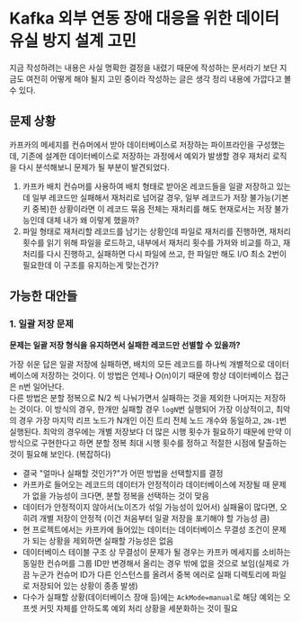# Kafka 외부 연동 장애 대응을 위한 데이터 유실 방지 설계 고민

지금 작성하려는 내용은 사실 명확한 결정을 내렸기 때문에 작성하는 문서라기 보단 지금도 여전히 어떻게 해야 될지 고민 중이라 작성하는 글은 생각 정리 내용에 가깝다고 볼 수 있다.

## 문제 상황

카프카의 메세지를 컨슈머에서 받아 데이터베이스로 저장하는 파이프라인을 구성했는데, 기존에 설계한 데이터베이스로 저장하는 과정에서 예외가 발생할 경우 재처리 로직을 다시 분석해보니 문제가 될 부분이 발견되었다.

1. 카프카 배치 컨슈머를 사용하여 배치 형태로 받아온 레코드들을 일괄 저장하고 있는데 일부 레코드만 실패해서 재처리로 넘어갈 경우, 일부 레코드가 저장 불가능(기본키 중복)한 상황이라면 이 레코드 묶음 전체는 재처리를 해도 현재로서는 저장 불가능인데 대체 내가 왜 이렇게 했을까?
2. 파일 형태로 재처리할 레코드를 남기는 상황인데 파일로 재처리를 진행하면, 재처리 횟수를 읽기 위해 파일을 로드하고, 내부에서 재처리 횟수를 가져와 비교를 하고, 재처리를 다시 진행하고, 실패하면 다시 파일에 쓰고, 한 파일만 해도 I/O 최소 2번이 필요한데 이 구조를 유지하는게 맞는건가?

## 가능한 대안들

### 1. 일괄 저장 문제

**문제는 일괄 저장 형식을 유지하면서 실패한 레코드만 선별할 수 있을까?**

가장 쉬운 답은 일괄 저장에 실패하면, 배치의 모든 레코드를 하나씩 개별적으로 데이터베이스에 저장하는 것이다. 이 방법은 언제나 O(n)이기 때문에 항상 데이터베이스 접근은 n번 일어난다.  
다른 방법은 분할 정복으로 N/2 씩 나눠가면서 실패하는 것을 제외한 나머지는 저장하는 것이다. 이 방식의 경우, 한개만 실패할 경우 `logN`번 실행되어 가장 이상적이고, 최악의 경우 가장 마지막 리프 노드가 N개인 이진 트리 전체 노드 개수와 동일하고, `2N-1`번 실행된다. 최악의 경우에는 개별 저장보다 더 많은 시행 횟수가 필요하기 때문에 만약 이 방식으로 구현한다고 하면 분할 정복 최대 시행 횟수를 정하고 적절한 시점에 탈출하는 것이 필요해 보인다. (복잡하다)

- 결국 "얼마나 실패할 것인가?"가 어떤 방법을 선택할지를 결정
- 카프카로 들어오는 레코드의 데이터가 안정적이라 데이터베이스에 저장될 때 문제가 없을 가능성이 크다면, 분할 정복을 선택하는 것이 맞음
- 데이터가 안정적이지 않아서(노이즈가 섞일 가능성이 있어서) 실패율이 많다면, 오히려 개별 저장이 안정적 (이건 처음부터 일괄 저장을 포기해야 할 가능성 큼)
- 현 프로젝트에서는 카프카에 들어있는 데이터는 데이터베이스 무결성 조건이 문제가 되는 상황을 제외하면 실패할 가능성은 없음
- 데이터베이스 테이블 구조 상 무결성이 문제가 될 경우는 카프카 메세지를 소비하는 동일한 컨슈머를 그룹 ID만 변경해서 올리는 경우 밖에 없을 것으로 보임(실제로 가끔 누군가 컨슈머 ID가 다른 인스턴스를 올려서 중복 에러로 실패 디렉토리에 파일로 저장되어 있는 상황이 종종 발생)
- 다수가 실패할 상황(데이터베이스 장애 등)에는 `AckMode=manual`로 해당 예외는 오프셋 커밋 자체를 안하도록 예외 처리 상황을 세분화하는 것이 필요
